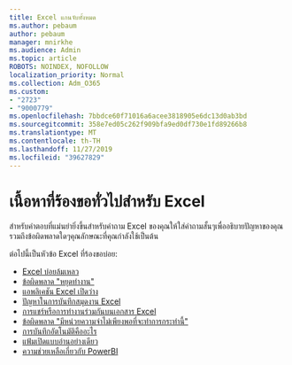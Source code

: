```yaml
---
title: Excel แกนจับทั้งหมด
ms.author: pebaum
author: pebaum
manager: mnirkhe
ms.audience: Admin
ms.topic: article
ROBOTS: NOINDEX, NOFOLLOW
localization_priority: Normal
ms.collection: Adm_O365
ms.custom:
- "2723"
- "9000779"
ms.openlocfilehash: 7bbdce60f71016a6acee3818905e6dc13d0ab3bd
ms.sourcegitcommit: 358e7ed05c262f909bfa9ed0df730e1fd89266b8
ms.translationtype: MT
ms.contentlocale: th-TH
ms.lasthandoff: 11/27/2019
ms.locfileid: "39627829"
---
```

# <a name="commonly-requested-content-for-excel"></a>เนื้อหาที่ร้องขอทั่วไปสำหรับ Excel

สำหรับคำตอบที่แม่นยำยิ่งขึ้นสำหรับคำถาม Excel ของคุณให้ใส่คำถามสั้นๆเพื่ออธิบายปัญหาของคุณรวมถึงข้อผิดพลาดใดๆคุณลักษณะที่คุณกำลังใช้เป็นต้น 

ต่อไปนี้เป็นหัวข้อ Excel ที่ร้องขอบ่อย:

- [Excel บ่อยล้มเหลว](https://support.office.com/article/Excel-not-responding-hangs-freezes-or-stops-working-37E7D3C9-9E84-40BF-A805-4CA6853A1FF4)
- [ข้อผิดพลาด "หยุดทำงาน"](https://support.office.com/client/52bd7985-4e99-4a35-84c8-2d9b8301a2fa)
- [แอพลิเคชัน Excel เปิดว่าง](https://docs.microsoft.com/office/troubleshoot/excel/excel-opens-blank)
- [ปัญหาในการบันทึกสมุดงาน Excel](https://docs.microsoft.com/office/troubleshoot/excel/issue-when-save-excel-workbooks)
- [การแชร์หรือการทำงานร่วมกันบนเอกสาร Excel](https://support.office.com/article/7152aa8b-b791-414c-a3bb-3024e46fb104)
- [ข้อผิดพลาด "มีหน่วยความจำไม่เพียงพอที่จะทำการกระทำนี้"](https://docs.microsoft.com/office/troubleshoot/excel/available-resources-errors)
- [การบันทึกอัตโนมัติคืออะไร](https://support.office.com/article/6d6bd723-ebfd-4e40-b5f6-ae6e8088f7a5)
- [แฟ้มเปิดแบบอ่านอย่างเดียว](https://support.office.com/article/why-did-my-file-open-read-only-3ab4b792-da50-4b38-8628-14c64e1f1d15)
- [ความช่วยเหลือเกี่ยวกับ PowerBI](https://powerbi.microsoft.com/support/)